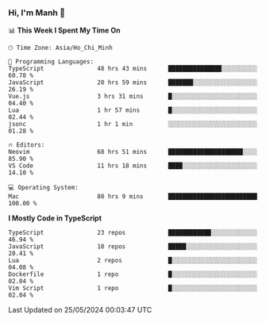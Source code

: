 ### Hi, I'm Manh 👋

<!--START_SECTION:waka-->
📊 **This Week I Spent My Time On** 

```text
🕑︎ Time Zone: Asia/Ho_Chi_Minh

💬 Programming Languages: 
TypeScript               48 hrs 43 mins      ███████████████░░░░░░░░░░   60.78 % 
JavaScript               20 hrs 59 mins      ███████░░░░░░░░░░░░░░░░░░   26.19 % 
Vue.js                   3 hrs 31 mins       █░░░░░░░░░░░░░░░░░░░░░░░░   04.40 % 
Lua                      1 hr 57 mins        █░░░░░░░░░░░░░░░░░░░░░░░░   02.44 % 
jsonc                    1 hr 1 min          ░░░░░░░░░░░░░░░░░░░░░░░░░   01.28 % 

🔥 Editors: 
Neovim                   68 hrs 51 mins      █████████████████████░░░░   85.90 % 
VS Code                  11 hrs 18 mins      ████░░░░░░░░░░░░░░░░░░░░░   14.10 % 

💻 Operating System: 
Mac                      80 hrs 9 mins       █████████████████████████   100.00 % 
```

**I Mostly Code in TypeScript** 

```text
TypeScript               23 repos            ████████████░░░░░░░░░░░░░   46.94 % 
JavaScript               10 repos            █████░░░░░░░░░░░░░░░░░░░░   20.41 % 
Lua                      2 repos             █░░░░░░░░░░░░░░░░░░░░░░░░   04.08 % 
Dockerfile               1 repo              █░░░░░░░░░░░░░░░░░░░░░░░░   02.04 % 
Vim Script               1 repo              █░░░░░░░░░░░░░░░░░░░░░░░░   02.04 % 
```




 Last Updated on 25/05/2024 00:03:47 UTC
<!--END_SECTION:waka-->
